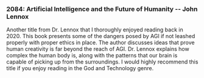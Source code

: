 ### 2084: Artificial Intelligence and the Future of Humanity -- John Lennox

Another title from Dr. Lennox that I thoroughly enjoyed reading back in 2020. This book presents some of the dangers posed by AGI if not leashed properly with proper ethics in place. The author discusses ideas that prove human creativity is far beyond the reach of AGI. Dr. Lennox explains how complex the human body is, along with the patterns that our brain is capable of picking up from the surroundings. I would highly recommend this title if you enjoy reading in the God and Technology genre.
